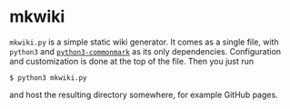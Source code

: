 # mkwiki

```mkwiki.py``` is a simple static wiki generator. It comes as a single file, with ```python3``` and [```python3-commonmark```](https://github.com/readthedocs/commonmark.py) as its only dependencies. Configuration and customization is done at the top of the file. Then you just run
```
$ python3 mkwiki.py
```
and host the resulting directory somewhere, for example GitHub pages.
